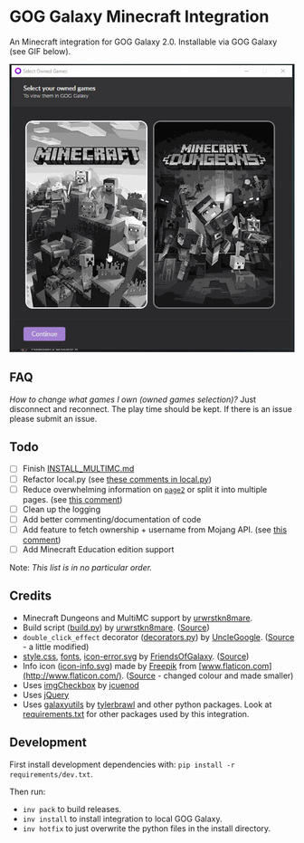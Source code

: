 # GOG Galaxy Minecraft Integration

An Minecraft integration for GOG Galaxy 2.0. Installable via GOG Galaxy (see GIF below).

![example](example.gif)

## FAQ

_How to change what games I own (owned games selection)?_ Just disconnect and reconnect. The play time should be kept. If there is an issue please submit an issue.

## Todo

- [ ] Finish [INSTALL_MULTIMC.md](INSTALL_MULTIMC.md)
- [ ] Refactor local.py (see [these comments in local.py](https://github.com/FriendsOfGalaxy/galaxy-integration-minecraft/pull/8/files#diff-17a1a4cd0d3d33d01fc12d27cd7a4d4c))
- [ ] Reduce overwhelming information on [`page2`](src/page/page2.html) or split it into multiple pages. (see [this comment](https://github.com/TouwaStar/Galaxy_Plugin_Minecraft/pull/10#discussion_r486885489))
- [ ] Clean up the logging
- [ ] Add better commenting/documentation of code
- [ ] Add feature to fetch ownership + username from Mojang API. (see [this comment](https://github.com/FriendsOfGalaxy/galaxy-integration-minecraft/pull/8#discussion_r482571642))
- [ ] Add Minecraft Education edition support

Note: _This list is in no particular order._

## Credits

- Minecraft Dungeons and MultiMC support by [urwrstkn8mare](https://github.com/urwrstkn8mare).
- Build script ([build.py](build.py)) by [urwrstkn8mare](https://github.com/urwrstkn8mare). ([Source](https://gist.github.com/urwrstkn8mare/78d8377562d8719f3bd1f72f9c4e7516))
- `double_click_effect` decorator ([decorators.py](src/decorators.py)) by [UncleGoogle](https://github.com/UncleGoogle). ([Source](https://github.com/UncleGoogle/galaxy-integration-humblebundle/blob/b11918aefac05b904964a8d5330ee1547f11793c/src/utils/decorators.py) - a little modified)
- [style.css](src/page/css/style.css), [fonts](src/page/fonts/), [icon-error.svg](src/page/img/icon-error.svg) by [FriendsOfGalaxy](https://github.com/FriendsOfGalaxy). ([Source](https://github.com/FriendsOfGalaxy/galaxy-integration-steam/commit/ddc594dee637eabda2743370f17efbe4d1dad1bc))
- Info icon ([icon-info.svg](src/page/img/icon-info.svg)) made by [Freepik](https://www.flaticon.com/authors/freepik) from [www.flaticon.com](http://www.flaticon.com/). ([Source](https://www.flaticon.com/free-icon/information-button_1176) - changed colour and made smaller)
- Uses [imgCheckbox](https://jcuenod.github.io/imgCheckbox/) by [jcuenod](https://github.com/jcuenod)
- Uses [jQuery](https://jquery.com/)
- Uses [galaxyutils](https://pypi.org/project/galaxyutils/) by [tylerbrawl](https://github.com/tylerbrawl) and other python packages. Look at [requirements.txt](requirements.txt) for other packages used by this integration.

## Development

First install development dependencies with: `pip install -r requirements/dev.txt`.

Then run:

- `inv pack` to build releases.
- `inv install` to install integration to local GOG Galaxy.
- `inv hotfix` to just overwrite the python files in the install directory.
